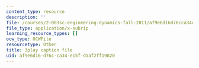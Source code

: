 ```yaml
---
content_type: resource
description: ''
file: /courses/2-003sc-engineering-dynamics-fall-2011/af9e6d16d76cca34e15fdaaf2ff19820_wERH7LtoUuE.srt
file_type: application/x-subrip
learning_resource_types: []
ocw_type: OCWFile
resourcetype: Other
title: 3play caption file
uid: af9e6d16-d76c-ca34-e15f-daaf2ff19820
---
```

